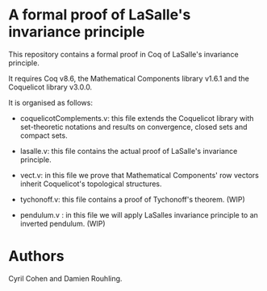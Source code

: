 # A formal proof of LaSalle's invariance principle

This repository contains a formal proof in Coq of LaSalle's invariance
principle.

It requires Coq v8.6, the Mathematical Components library v1.6.1 and the
Coquelicot library v3.0.0.

It is organised as follows:

- coquelicotComplements.v: this file extends the Coquelicot library with
  set-theoretic notations and results on convergence, closed sets and compact
  sets.

- lasalle.v: this file contains the actual proof of LaSalle's invariance
  principle.

- vect.v: in this file we prove that Mathematical Components' row vectors
  inherit Coquelicot's topological structures.

- tychonoff.v: this file contains a proof of Tychonoff's theorem. (WIP)

- pendulum.v : in this file we will apply LaSalles invariance principle to an
  inverted pendulum. (WIP)

# Authors

Cyril Cohen and Damien Rouhling.